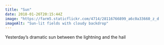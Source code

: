 ```yaml
---
title: "Sun"
date: 2018-01-26T20:15:44Z
image: "https://farm5.staticflickr.com/4714/28116766899_a6c0a33660_z_d.jpg"
imageAlt: "Sun-lit fields with cloudy backdrop"
---
```


Yesterday’s dramatic sun between the lightning and the hail
